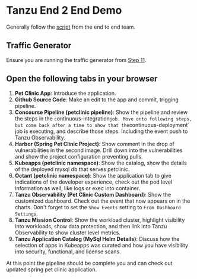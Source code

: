 # Tanzu End 2 End Demo

Generally follow the [script](https://github.com/Pivotal-Field-Engineering/tanzu-gitops/blob/gtm-e2e-demo/SCRIPT.md) from the end to end team.

## Traffic Generator

Ensure you are running the traffic generator from [Step 11](11-load-generation.md).

## Open the following tabs in your browser

1. **Pet Clinic App**: Introduce the application.
2. **Github Source Code**: Make an edit to the app and commit, trigging pipeline.
3. **Concourse Pipeline (petclinic pipeline)**: Show the pipeline and review the steps in the `c`ontinuous-integration` job. Move onto following steps, but come back after a time to show that the `continuous-deployment` job is executing, and describe those steps.  Including the event push to Tanzu Observability.
4. **Harbor (Spring Pet Clinic Project)**: Show comment in the drop of vulnerabilities in the second image.  Drill down into the vulnerabilities and show the project configuration preventing pulls.  
5. **Kubeapps (petclinic namespace)**: Show the catalog, show the details of the deployed mysql db that serves petclinic.
6. **Octant (petclinic namespace)**: Show the application tab to give indications of the developer experience, check out the pod level information as well, like logs or exec into container.
7. **Tanzu Observability (Pet Clinic Custom Dashboard)**: Show the customized dashboard.  Check out the event that now appears on in the charts.  Don't forget to set the `Show Events` setting to `From Dashboard Settings`.
8. **Tanzu Mission Control**: Show the workload cluster, highlight visibility into workloads, show data protection, and then link into Tanzu Observability to show cluster level metrics.
9. **Tanzu Application Catalog (MySql Helm Details)**: Discuss how the selection of apps in Kubeapps was curated and how you have visibility into security, functional, and license scans.

At this point the pipeline should be complete you and can check out updated spring pet clinic application.